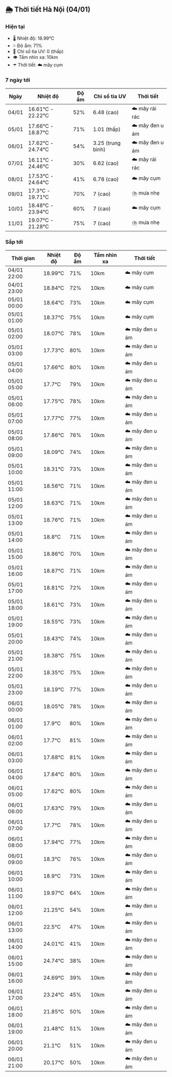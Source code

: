 ## 🌦️ Thời tiết Hà Nội (04/01)

### Hiện tại

- 🌡️ Nhiệt độ: 18.99℃
- 💦 Độ ẩm: 71%
- 🌟 Chỉ số tia UV: 0 (thấp)
- 👁️ Tầm nhìn xa: 10km
- ☂️ Thời tiết: ☁️ mây cụm

### 7 ngày tới

| Ngày | Nhiệt độ | Độ ẩm | Chỉ số tia UV | Thời tiết |
| --- | --- | --- | --- | --- |
| 04/01 | 16.61℃ - 22.22℃ | 52% | 6.48 (cao) | ☁️ mây rải rác |
| 05/01 | 17.66℃ - 18.87℃ | 71% | 1.01 (thấp) | ☁️ mây đen u ám |
| 06/01 | 17.62℃ - 24.74℃ | 54% | 3.25 (trung bình) | ☁️ mây đen u ám |
| 07/01 | 16.11℃ - 24.46℃ | 30% | 6.62 (cao) | ☁️ mây rải rác |
| 08/01 | 17.53℃ - 24.64℃ | 41% | 6.78 (cao) | ☁️ mây cụm |
| 09/01 | 17.3℃ - 19.71℃ | 70% | 7 (cao) | ⛈️ mưa nhẹ |
| 10/01 | 18.48℃ - 23.94℃ | 60% | 7 (cao) | ☁️ mây cụm |
| 11/01 | 19.07℃ - 21.28℃ | 75% | 7 (cao) | ⛈️ mưa nhẹ |

### Sắp tới

| Thời gian | Nhiệt độ | Độ ẩm | Tầm nhìn xa | Thời tiết |
| --- | --- | --- | --- | --- |
| 04/01 22:00 | 18.99℃ | 71% | 10km | ☁️ mây cụm |
| 04/01 23:00 | 18.84℃ | 72% | 10km | ☁️ mây cụm |
| 05/01 00:00 | 18.64℃ | 73% | 10km | ☁️ mây cụm |
| 05/01 01:00 | 18.37℃ | 75% | 10km | ☁️ mây cụm |
| 05/01 02:00 | 18.07℃ | 78% | 10km | ☁️ mây đen u ám |
| 05/01 03:00 | 17.73℃ | 80% | 10km | ☁️ mây đen u ám |
| 05/01 04:00 | 17.66℃ | 80% | 10km | ☁️ mây đen u ám |
| 05/01 05:00 | 17.7℃ | 79% | 10km | ☁️ mây đen u ám |
| 05/01 06:00 | 17.75℃ | 78% | 10km | ☁️ mây đen u ám |
| 05/01 07:00 | 17.77℃ | 77% | 10km | ☁️ mây đen u ám |
| 05/01 08:00 | 17.86℃ | 76% | 10km | ☁️ mây đen u ám |
| 05/01 09:00 | 18.09℃ | 74% | 10km | ☁️ mây đen u ám |
| 05/01 10:00 | 18.31℃ | 73% | 10km | ☁️ mây đen u ám |
| 05/01 11:00 | 18.56℃ | 71% | 10km | ☁️ mây đen u ám |
| 05/01 12:00 | 18.63℃ | 71% | 10km | ☁️ mây đen u ám |
| 05/01 13:00 | 18.76℃ | 71% | 10km | ☁️ mây đen u ám |
| 05/01 14:00 | 18.8℃ | 71% | 10km | ☁️ mây đen u ám |
| 05/01 15:00 | 18.86℃ | 70% | 10km | ☁️ mây đen u ám |
| 05/01 16:00 | 18.87℃ | 71% | 10km | ☁️ mây đen u ám |
| 05/01 17:00 | 18.81℃ | 72% | 10km | ☁️ mây đen u ám |
| 05/01 18:00 | 18.61℃ | 73% | 10km | ☁️ mây đen u ám |
| 05/01 19:00 | 18.55℃ | 73% | 10km | ☁️ mây đen u ám |
| 05/01 20:00 | 18.43℃ | 74% | 10km | ☁️ mây đen u ám |
| 05/01 21:00 | 18.38℃ | 75% | 10km | ☁️ mây đen u ám |
| 05/01 22:00 | 18.35℃ | 75% | 10km | ☁️ mây đen u ám |
| 05/01 23:00 | 18.19℃ | 77% | 10km | ☁️ mây đen u ám |
| 06/01 00:00 | 18.05℃ | 78% | 10km | ☁️ mây đen u ám |
| 06/01 01:00 | 17.9℃ | 80% | 10km | ☁️ mây đen u ám |
| 06/01 02:00 | 17.7℃ | 81% | 10km | ☁️ mây đen u ám |
| 06/01 03:00 | 17.68℃ | 81% | 10km | ☁️ mây đen u ám |
| 06/01 04:00 | 17.64℃ | 80% | 10km | ☁️ mây đen u ám |
| 06/01 05:00 | 17.62℃ | 80% | 10km | ☁️ mây đen u ám |
| 06/01 06:00 | 17.63℃ | 79% | 10km | ☁️ mây đen u ám |
| 06/01 07:00 | 17.7℃ | 78% | 10km | ☁️ mây đen u ám |
| 06/01 08:00 | 17.94℃ | 77% | 10km | ☁️ mây đen u ám |
| 06/01 09:00 | 18.3℃ | 76% | 10km | ☁️ mây đen u ám |
| 06/01 10:00 | 18.9℃ | 73% | 10km | ☁️ mây đen u ám |
| 06/01 11:00 | 19.97℃ | 64% | 10km | ☁️ mây đen u ám |
| 06/01 12:00 | 21.25℃ | 54% | 10km | ☁️ mây đen u ám |
| 06/01 13:00 | 22.5℃ | 47% | 10km | ☁️ mây đen u ám |
| 06/01 14:00 | 24.01℃ | 41% | 10km | ☁️ mây đen u ám |
| 06/01 15:00 | 24.74℃ | 38% | 10km | ☁️ mây đen u ám |
| 06/01 16:00 | 24.69℃ | 39% | 10km | ☁️ mây đen u ám |
| 06/01 17:00 | 23.24℃ | 45% | 10km | ☁️ mây đen u ám |
| 06/01 18:00 | 21.85℃ | 50% | 10km | ☁️ mây đen u ám |
| 06/01 19:00 | 21.48℃ | 51% | 10km | ☁️ mây đen u ám |
| 06/01 20:00 | 21.1℃ | 51% | 10km | ☁️ mây đen u ám |
| 06/01 21:00 | 20.17℃ | 50% | 10km | ☁️ mây đen u ám |
